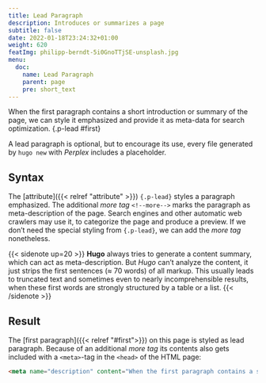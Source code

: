 ```yaml
---
title: Lead Paragraph
description: Introduces or summarizes a page
subtitle: false
date: 2022-01-18T23:24:32+01:00 
weight: 620
featImg: philipp-berndt-5i0GnoTTjSE-unsplash.jpg
menu:
  doc:
    name: Lead Paragraph
    parent: page
    pre: short_text
---
```


When the first paragraph contains a short introduction or summary of the page, we can style it emphasized and provide it as meta-data for search optimization.
{.p-lead #first} <!--more-->

A lead paragraph is optional, but to encourage its use, every file generated by `hugo new` with _Perplex_ includes a placeholder.  

## Syntax
The [attribute]({{< relref "attribute" >}}) `{.p-lead}` styles a paragraph emphasized. The additional _more tag_ `<!--more-->` marks the paragraph as meta-description of the page. Search engines and other automatic web crawlers may use it, to categorize the page and produce a preview. If we don’t need the special styling from `{.p-lead}`, we can add the _more tag_ nonetheless.

{{< sidenote up=20 >}}
**Hugo** always tries to generate a content summary, which can act as meta-description. But _Hugo_ can’t analyze the content, it just strips the first sentences (≈ 70 words) of all markup. This usually leads to truncated text and sometimes even to nearly incomprehensible results, when these first words are strongly structured by a table or a list.
{{< /sidenote >}}

## Result
The [first paragraph]({{< relref "#first">}}) on this page is styled as lead paragraph. Because of an additional _more tag_ its contents also gets included with a `<meta>`-tag in the `<head>` of the HTML page:

```html
<meta name="description" content="When the first paragraph contains a short introduction or summary of the page, we can style it emphasized and provide it as meta-data for search optimization.">
```
